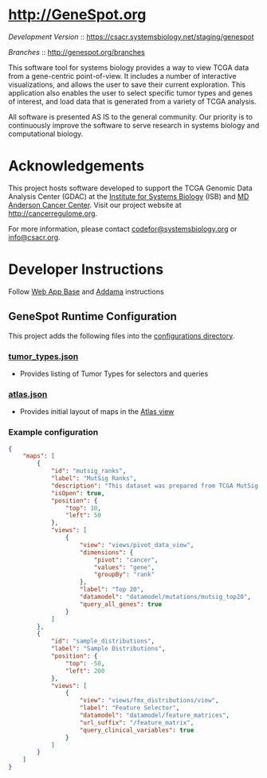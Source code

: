 http://GeneSpot.org
====

*Development Version* :: https://csacr.systemsbiology.net/staging/genespot

*Branches* :: http://genespot.org/branches

This software tool for systems biology provides a way to view TCGA data from a gene-centric point-of-view. It includes a number of interactive visualizations, and allows the user to save their current exploration. This application also enables the user to select specific tumor types and genes of interest, and load data that is generated from a variety of TCGA analysis.

All software is presented AS IS to the general community.  Our priority is to continuously improve the software to serve research in systems biology and computational biology.


Acknowledgements
=====
This project hosts software developed to support the TCGA Genomic Data Analysis Center (GDAC) at
the [Institute for Systems Biology](http://www.systemsbiology.org) (ISB) and
[MD Anderson Cancer Center](http://mdanderson.org).  Visit our project website at http://cancerregulome.org.

For more information, please contact codefor@systemsbiology.org or info@csacr.org.

Developer Instructions
=====
Follow [Web App Base](https://github.com/IlyaLab/WebAppBase) and [Addama](https://github.com/IlyaLab/Addama) instructions

GeneSpot Runtime Configuration
-----
This project adds the following files into the [configurations directory](https://github.com/cancerregulome/GeneSpot/tree/master/app/configurations/).

### [tumor_types.json](https://github.com/cancerregulome/GeneSpot/blob/master/app/configurations/tumor_types.json) ###
 * Provides listing of Tumor Types for selectors and queries

### [atlas.json](https://github.com/IlyaLab/WebAppBase/blob/master/app/configurations/atlas.json) ###
 * Provides initial layout of maps in the [Atlas view](https://github.com/cancerregulome/GeneSpot/blob/master/app/scripts/views/gs/atlas.js)

### Example configuration ###
```json
{
    "maps": [
        {
            "id": "mutsig_ranks",
            "label": "MutSig Ranks",
            "description": "This dataset was prepared from TCGA MutSig CV data produced by Firehose.",
            "isOpen": true,
            "position": {
                "top": 10,
                "left": 50
            },
            "views": [
                {
                    "view": "views/pivot_data_view",
                    "dimensions": {
                        "pivot": "cancer",
                        "values": "gene",
                        "groupBy": "rank"
                    },
                    "label": "Top 20",
                    "datamodel": "datamodel/mutations/mutsig_top20",
                    "query_all_genes": true
                }
            ]
        },
        {
            "id": "sample_distributions",
            "label": "Sample Distributions",
            "position": {
                "top": -50,
                "left": 200
            },
            "views": [
                {
                    "view": "views/fmx_distributions/view",
                    "label": "Feature Selector",
                    "datamodel": "datamodel/feature_matrices",
                    "url_suffix": "/feature_matrix",
                    "query_clinical_variables": true
                }
            ]
        }
    ]
}
```
